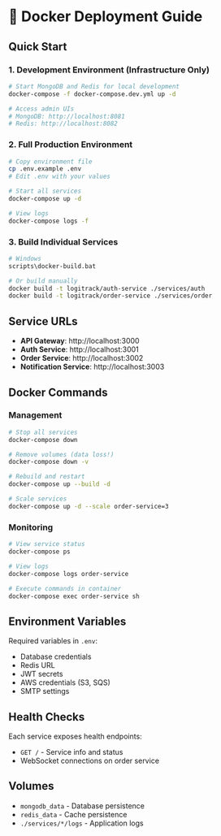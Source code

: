 # 🐳 Docker Deployment Guide

## Quick Start

### 1. Development Environment (Infrastructure Only)
```bash
# Start MongoDB and Redis for local development
docker-compose -f docker-compose.dev.yml up -d

# Access admin UIs
# MongoDB: http://localhost:8081
# Redis: http://localhost:8082
```

### 2. Full Production Environment
```bash
# Copy environment file
cp .env.example .env
# Edit .env with your values

# Start all services
docker-compose up -d

# View logs
docker-compose logs -f
```

### 3. Build Individual Services
```bash
# Windows
scripts\docker-build.bat

# Or build manually
docker build -t logitrack/auth-service ./services/auth
docker build -t logitrack/order-service ./services/order
```

## Service URLs
- **API Gateway**: http://localhost:3000
- **Auth Service**: http://localhost:3001
- **Order Service**: http://localhost:3002
- **Notification Service**: http://localhost:3003

## Docker Commands

### Management
```bash
# Stop all services
docker-compose down

# Remove volumes (data loss!)
docker-compose down -v

# Rebuild and restart
docker-compose up --build -d

# Scale services
docker-compose up -d --scale order-service=3
```

### Monitoring
```bash
# View service status
docker-compose ps

# View logs
docker-compose logs order-service

# Execute commands in container
docker-compose exec order-service sh
```

## Environment Variables
Required variables in `.env`:
- Database credentials
- Redis URL
- JWT secrets
- AWS credentials (S3, SQS)
- SMTP settings

## Health Checks
Each service exposes health endpoints:
- `GET /` - Service info and status
- WebSocket connections on order service

## Volumes
- `mongodb_data` - Database persistence
- `redis_data` - Cache persistence
- `./services/*/logs` - Application logs